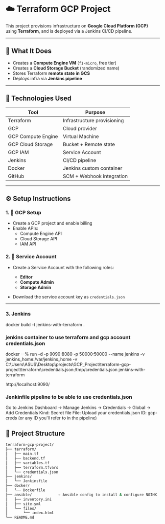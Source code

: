 # ☁️ Terraform GCP Project

This project provisions infrastructure on **Google Cloud Platform (GCP)** using **Terraform**, and is deployed via a Jenkins CI/CD pipeline.

---

## 🚀 What It Does

- Creates a **Compute Engine VM** (`f1-micro`, free tier)
- Creates a **Cloud Storage Bucket** (randomized name)
- Stores Terraform **remote state in GCS**
- Deploys infra via **Jenkins pipeline**

---

## 🧰 Technologies Used

| Tool | Purpose |
|------|---------|
| Terraform | Infrastructure provisioning |
| GCP | Cloud provider |
| GCP Compute Engine | Virtual Machine |
| GCP Cloud Storage | Bucket + Remote state |
| GCP IAM | Service Account |
| Jenkins | CI/CD pipeline |
| Docker | Jenkins custom container |
| GitHub | SCM + Webhook integration |

---

## ⚙️ Setup Instructions

### 1. 📌 GCP Setup

- Create a GCP project and enable billing
- Enable APIs:
  - Compute Engine API
  - Cloud Storage API
  - IAM API

### 2. 🔐 Service Account

- Create a Service Account with the following roles:
  - **Editor**
  - **Compute Admin**
  - **Storage Admin**

- Download the service account key as `credentials.json`

---
### 3. Jenkins
docker build -t jenkins-with-terraform .

### jenkins container to use terraform and gcp account credentials.json 
docker --% run -d -p 9090:8080 -p 50000:50000 --name jenkins -v jenkins_home:/var/jenkins_home -v C:\Users\ASUS\Desktop\projects\GCP_Project\terraform-gcp-project\terraform\credentials.json:/tmp/credentials.json jenkins-with-terraform

http://localhost:9090/

### Jenkinfile pipeline to be able to use credentials.json 
Go to Jenkins Dashboard → Manage Jenkins → Credentials → Global → Add Credentials Kind: Secret file File: Upload your credentials.json ID: gcp-creds (or any ID you'll refer to in the pipeline)

## 📂 Project Structure

```bash
terraform-gcp-project/
├── terraform/
│   ├── main.tf
│   ├── backend.tf
│   ├── variables.tf
│   ├── terraform.tfvars
│   └── credentials.json         
├── jenkins/
│   └── Jenkinsfile             
├── docker/
│   └── Dockerfile
├── ansible/            → Ansible config to install & configure NGINX
│   ├── inventory.ini
│   ├── site.yml
│   └── files/
│       └── index.html
└── README.md 

